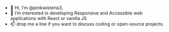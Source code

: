 - 👋 Hi, I’m @pinkwisteria3,
- 👀 I’m interested in developing Responsive and Accessible web applications with React or vanilla JS
- 📫 drop me a line if you want to discuss coding or open-source projects.
<!---
pinkwisteria3/pinkwisteria3 is a ✨ special ✨ repository because its `README.md` (this file) appears on your GitHub profile.
You can click the Preview link to take a look at your changes.
--->
